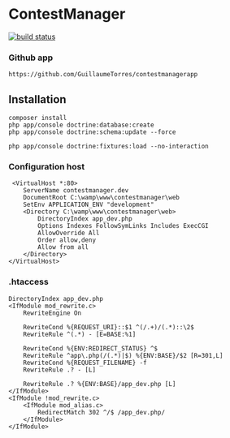 # ContestManager

[![build status](https://gitlab.com/GuillaumeTorres/contestmanager/badges/master/build.svg)](https://gitlab.com/GuillaumeTorres/contestmanager/commits/master)

### Github app ###
 
```
https://github.com/GuillaumeTorres/contestmanagerapp
```

## Installation ##

```
composer install
php app/console doctrine:database:create
php app/console doctrine:schema:update --force

php app/console doctrine:fixtures:load --no-interaction
```

### Configuration host

```
 <VirtualHost *:80>
    ServerName contestmanager.dev
    DocumentRoot C:\wamp\www\contestmanager\web
    SetEnv APPLICATION_ENV "development"
    <Directory C:\wamp\www\contestmanager\web>
        DirectoryIndex app_dev.php
        Options Indexes FollowSymLinks Includes ExecCGI
        AllowOverride All
        Order allow,deny
        Allow from all
    </Directory>
</VirtualHost>
```

### .htaccess

```
DirectoryIndex app_dev.php
<IfModule mod_rewrite.c>
    RewriteEngine On

    RewriteCond %{REQUEST_URI}::$1 ^(/.+)/(.*)::\2$
    RewriteRule ^(.*) - [E=BASE:%1]

    RewriteCond %{ENV:REDIRECT_STATUS} ^$
    RewriteRule ^app\.php(/(.*)|$) %{ENV:BASE}/$2 [R=301,L]
    RewriteCond %{REQUEST_FILENAME} -f
    RewriteRule .? - [L]

    RewriteRule .? %{ENV:BASE}/app_dev.php [L]
</IfModule>
<IfModule !mod_rewrite.c>
    <IfModule mod_alias.c>
        RedirectMatch 302 ^/$ /app_dev.php/
    </IfModule>
</IfModule>
```
